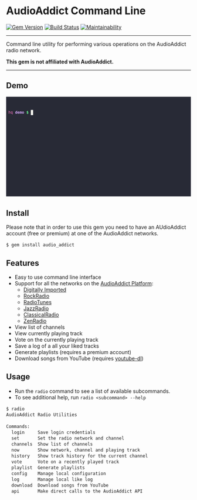 # AudioAddict Command Line

[![Gem Version](https://badge.fury.io/rb/audio_addict.svg)](https://badge.fury.io/rb/audio_addict)
[![Build Status](https://github.com/DannyBen/audio_addict/workflows/Test/badge.svg)](https://github.com/DannyBen/audio_addict/actions?query=workflow%3ATest)
[![Maintainability](https://api.codeclimate.com/v1/badges/91e1a8251b771881bf6b/maintainability)](https://codeclimate.com/github/DannyBen/audio_addict/maintainability)

---

Command line utility for performing various operations on the AudioAddict 
radio network.

**This gem is not affiliated with AudioAddict.**

---

## Demo

![demo](support/demo/cast.gif)


## Install

Please note that in order to use this gem you need to have an AUdioAddict 
account (free or premium) at one of the AudioAddict networks.

```
$ gem install audio_addict
```


## Features

- Easy to use command line interface
- Support for all the networks on the [AudioAddict Platform]:
  - [Digitally Imported]
  - [RockRadio]
  - [RadioTunes]
  - [JazzRadio]
  - [ClassicalRadio]
  - [ZenRadio]
- View list of channels
- View currently playing track
- Vote on the currently playing track
- Save a log of a all your liked tracks
- Generate playlists (requires a premium account)
- Download songs from YouTube (requires [youtube-dl][youtube-dl])


## Usage

- Run the `radio` command to see a list of available subcommands.
- To see additional help, run `radio <subcommand> --help`

```
$ radio
AudioAddict Radio Utilities

Commands:
  login     Save login credentials
  set       Set the radio network and channel
  channels  Show list of channels
  now       Show network, channel and playing track
  history   Show track history for the current channel
  vote      Vote on a recently played track
  playlist  Generate playlists
  config    Manage local configuration
  log       Manage local like log
  download  Download songs from YouTube
  api       Make direct calls to the AudioAddict API

```

[AudioAddict Platform]: http://www.audioaddict.com
[Digitally Imported]: http://di.fm
[RockRadio]: http://www.rockradio.com
[RadioTunes]: http://www.radiotunes.com
[JazzRadio]: http://www.jazzradio.com
[ClassicalRadio]: http://www.classicalradio.com
[ZenRadio]: http://www.zenradio.com
[youtube-dl]: https://github.com/yt-dlp/yt-dlp
